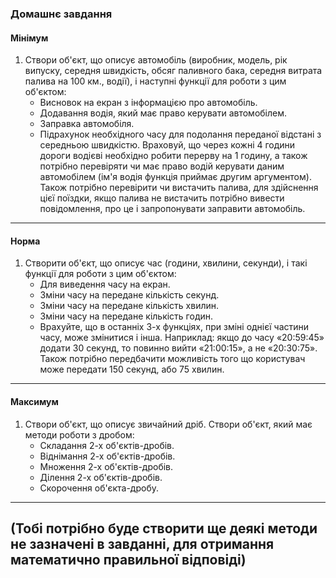 ### Домашнє завдання

#### Мінімум

1. Створи об'єкт, що описує автомобіль (виробник, модель, рік випуску, середня швидкість, обсяг паливного бака, середня витрата палива на 100 км., водії), і наступні функції для роботи з цим об'єктом:
    * Висновок на екран з інформацією про автомобіль.
    * Додавання водія, який має право керувати автомобілем.
    * Заправка автомобіля.
    * Підрахунок необхідного часу для подолання переданої відстані з середньою швидкістю. Враховуй, що через кожні 4 години дороги водієві необхідно робити перерву на 1 годину, а також потрібно перевіряти чи має право водій керувати даним автомобілем (ім'я водія функція приймає другим аргументом). Також потрібно перевірити чи вистачить палива, для здійснення цієї поїздки, якщо палива не вистачить потрібно вивести повідомлення, про це і запропонувати заправити автомобіль.
---

#### Норма

1. Створити об'єкт, що описує час (години, хвилини, секунди), і такі функції для роботи з цим об'єктом:
    * Для виведення часу на екран.
    * Зміни часу на передане кількість секунд.
    * Зміни часу на передане кількість хвилин.
    * Зміни часу на передане кількість годин.
    * Врахуйте, що в останніх 3-х функціях, при зміні однієї частини часу, може змінитися і інша. Наприклад: якщо до часу «20:59:45» додати 30 секунд, то повинно вийти «21:00:15», а не «20:30:75». Також потрібно передбачити можливість того що користувач може передати 150 секунд, або 75 хвилин.
---

#### Максимум

1. Створи об'єкт, що описує звичайний дріб. Створи об'єкт, який має методи роботи з дробом:
    * Складання 2-х об'єктів-дробів.
    * Віднімання 2-х об'єктів-дробів.
    * Множення 2-х об'єктів-дробів.
    * Ділення 2-х об'єктів-дробів.
    * Скорочення об'єкта-дробу.
---
(Тобі потрібно буде створити ще деякі методи не зазначені в завданні, для отримання математично правильної відповіді)
---